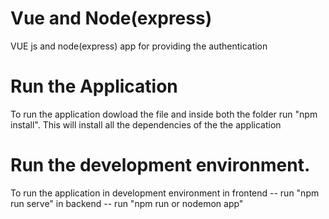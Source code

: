 # Vue and Node(express)
VUE js and node(express) app for providing the authentication


# Run the Application
To run the application dowload the file and inside both the folder run "npm install". This will install all the dependencies of the the application

# Run the development environment.
To run the application in development environment 
        in frontend -- run "npm run serve"
        in backend -- run "npm run or nodemon app"
